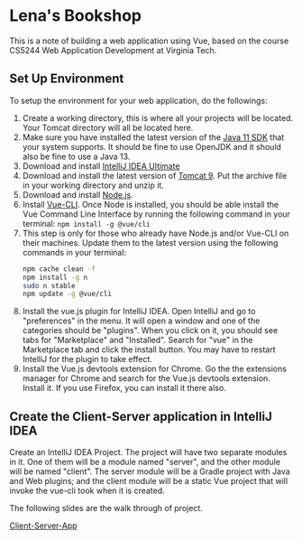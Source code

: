 # Lena's Bookshop
This is a note of building a web application using Vue, based on the course CS5244 Web Application Development at Virginia Tech. 

## Set Up Environment
To setup the environment for your web application, do the followings:

1. Create a working directory, this is where all your projects will be located. Your Tomcat directory will all be located here.
2. Make sure you have installed the latest version of the [Java 11 SDK](https://www.oracle.com/java/technologies/javase-jdk11-downloads.html) that your system supports. It should be fine to use OpenJDK and it should also be fine to use a Java 13.
3. Download and install [IntelliJ IDEA Ultimate](https://www.jetbrains.com/community/education/#students)
4. Download and install the latest version of [Tomcat 9](https://tomcat.apache.org/download-90.cgi). Put the archive file in your working directory and unzip it.
5. Download and install [Node.js](https://nodejs.org/en/download/).
6. Install [Vue-CLI](https://cli.vuejs.org/guide/installation.html). Once Node is installed, you should be able install the Vue Command Line Interface by running the following command in your terminal: 
  ```npm install -g @vue/cli```
7. This step is only for those who already have Node.js and/or Vue-CLI on their machines. Update them to the latest version using the following commands in your terminal: 
    ```bash
    npm cache clean -f
    npm install -g n
    sudo n stable
    npm update -g @vue/cli
    ```
8. Install the vue.js plugin for IntelliJ IDEA. Open IntelliJ and go to "preferences" in the menu. It will open a window and one of the categories should be "plugins". When you click on it, you should see tabs for "Marketplace" and "Installed". Search for "vue" in the Marketplace tab and click the install button. You may have to restart IntelliJ for the plugin to take effect.
9. Install the Vue.js devtools extension for Chrome. Go the the extensions manager for Chrome and search for the Vue.js devtools extension. Install it. If you use Firefox, you can install it there also.

## Create the Client-Server application in IntelliJ IDEA
Create an IntelliJ IDEA Project. The project will have two separate modules in it. One of them will be a module named "server", and the other module will be named "client".  The server module will be a Gradle project with Java and Web plugins; and the client module will be a static Vue project that will invoke the vue-cli took when it is created.

The following slides are the walk through of project.

[Client-Server-App](https://drive.google.com/file/d/1_3oVNJDX4N2Qv81J9B6a7qWt-tXEtzOP/view)
